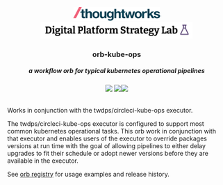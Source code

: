 <div align="center">
	<p>
		<img alt="Thoughtworks Logo" src="https://raw.githubusercontent.com/ThoughtWorks-DPS/static/master/thoughtworks_flamingo_wave.png?sanitize=true" width=200 />
    <br />
		<img alt="DPS Title" src="https://raw.githubusercontent.com/ThoughtWorks-DPS/static/master/dps_lab_title.png" width=350/>
	</p>
  <h3>orb-kube-ops</h3>
  <h5>a workflow orb for typical kubernetes operational pipelines</h5>
  <a href="https://app.circleci.com/pipelines/github/ThoughtWorks-DPS/orb-kube-ops"><img src="https://circleci.com/gh/ThoughtWorks-DPS/orb-kube-ops.svg?style=shield"></a> <a href="https://circleci.com/orbs/registry/orb/ThoughtWorks-DPS/orb-kube-ops"><img src="https://img.shields.io/badge/endpoint.svg?url=https://badges.circleci.io/orb/ThoughtWorks-DPS/orb-kube-ops"></a><a href="https://opensource.org/licenses/MIT"><img src="https://img.shields.io/badge/license-MIT-blue.svg"></a>
</div>
<br />

Works in conjunction with the twdps/circleci-kube-ops executor.  

The twdps/circleci-kube-ops executor is configured to support most common kubernetes operational tasks. This orb work in conjunction with that executor and enables users of the executor to override packages versions at run time with the goal of allowing pipelines to either delay upgrades to fit their schedule or adopt newer versions before they are available in the executor.  

See [orb registry](https://circleci.com/orbs/registry/orb/twdps/kube-ops) for usage examples and release history.


